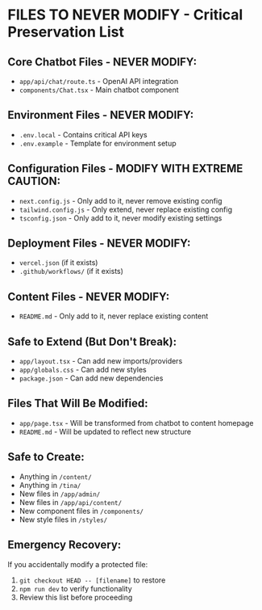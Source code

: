 # FILES TO NEVER MODIFY - Critical Preservation List

## Core Chatbot Files - NEVER MODIFY:
- `app/api/chat/route.ts` - OpenAI API integration
- `components/Chat.tsx` - Main chatbot component

## Environment Files - NEVER MODIFY:
- `.env.local` - Contains critical API keys
- `.env.example` - Template for environment setup

## Configuration Files - MODIFY WITH EXTREME CAUTION:
- `next.config.js` - Only add to it, never remove existing config
- `tailwind.config.js` - Only extend, never replace existing config
- `tsconfig.json` - Only add to it, never modify existing settings

## Deployment Files - NEVER MODIFY:
- `vercel.json` (if it exists)
- `.github/workflows/` (if it exists)

## Content Files - NEVER MODIFY:
- `README.md` - Only add to it, never replace existing content

## Safe to Extend (But Don't Break):
- `app/layout.tsx` - Can add new imports/providers
- `app/globals.css` - Can add new styles
- `package.json` - Can add new dependencies

## Files That Will Be Modified:
- `app/page.tsx` - Will be transformed from chatbot to content homepage
- `README.md` - Will be updated to reflect new structure

## Safe to Create:
- Anything in `/content/`
- Anything in `/tina/`
- New files in `/app/admin/`
- New files in `/app/api/content/`
- New component files in `/components/`
- New style files in `/styles/`

## Emergency Recovery:
If you accidentally modify a protected file:
1. `git checkout HEAD -- [filename]` to restore
2. `npm run dev` to verify functionality
3. Review this list before proceeding
